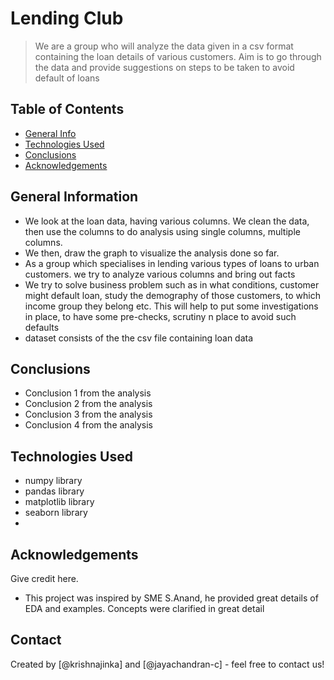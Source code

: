 # Lending Club
> We are a group who will analyze the data given in a csv format containing the loan details of various customers. Aim is to go through the data and provide suggestions on steps to be taken to avoid default of loans


## Table of Contents
* [General Info](#general-information)
* [Technologies Used](#technologies-used)
* [Conclusions](#conclusions)
* [Acknowledgements](#acknowledgements)

<!-- You can include any other section that is pertinent to your problem -->

## General Information
- We look at the loan data, having various columns. We clean the data, then use the columns to do analysis using single columns, multiple columns.
- We then, draw the graph to visualize the analysis done so far. 
- As a group  which specialises in lending various types of loans to urban customers. we try to analyze various columns and bring out facts
- We try to solve business problem such as in what conditions, customer might default loan, study the demography of those customers, to which income group they belong etc. This will help to put some investigations in place, to have some pre-checks, scrutiny n place to avoid such defaults
- dataset consists of the the csv file containing loan data

<!-- You don't have to answer all the questions - just the ones relevant to your project. -->

## Conclusions
- Conclusion 1 from the analysis
- Conclusion 2 from the analysis
- Conclusion 3 from the analysis
- Conclusion 4 from the analysis

<!-- You don't have to answer all the questions - just the ones relevant to your project. -->


## Technologies Used
- numpy library
- pandas library
- matplotlib library
- seaborn library
- 
<!-- As the libraries versions keep on changing, it is recommended to mention the version of library used in this project -->

## Acknowledgements
Give credit here.
- This project was inspired by SME S.Anand, he provided great details of EDA and examples. Concepts were clarified in great detail


## Contact
Created by [@krishnajinka] and [@jayachandran-c] - feel free to contact us!


<!-- Optional -->
<!-- ## License -->
<!-- This project is open source and available under the [... License](). -->

<!-- You don't have to include all sections - just the one's relevant to your project -->
